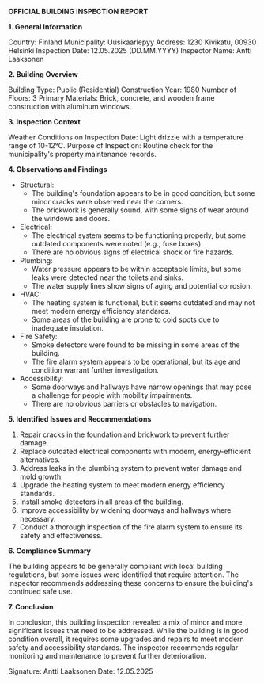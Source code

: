 **OFFICIAL BUILDING INSPECTION REPORT**

**1. General Information**

Country: Finland
Municipality: Uusikaarlepyy
Address: 1230 Kivikatu, 00930 Helsinki
Inspection Date: 12.05.2025 (DD.MM.YYYY)
Inspector Name: Antti Laaksonen

**2. Building Overview**

Building Type: Public (Residential)
Construction Year: 1980
Number of Floors: 3
Primary Materials: Brick, concrete, and wooden frame construction with aluminum windows.

**3. Inspection Context**

Weather Conditions on Inspection Date: Light drizzle with a temperature range of 10-12°C.
Purpose of Inspection: Routine check for the municipality's property maintenance records.

**4. Observations and Findings**

* Structural:
	+ The building's foundation appears to be in good condition, but some minor cracks were observed near the corners.
	+ The brickwork is generally sound, with some signs of wear around the windows and doors.
* Electrical:
	+ The electrical system seems to be functioning properly, but some outdated components were noted (e.g., fuse boxes).
	+ There are no obvious signs of electrical shock or fire hazards.
* Plumbing:
	+ Water pressure appears to be within acceptable limits, but some leaks were detected near the toilets and sinks.
	+ The water supply lines show signs of aging and potential corrosion.
* HVAC:
	+ The heating system is functional, but it seems outdated and may not meet modern energy efficiency standards.
	+ Some areas of the building are prone to cold spots due to inadequate insulation.
* Fire Safety:
	+ Smoke detectors were found to be missing in some areas of the building.
	+ The fire alarm system appears to be operational, but its age and condition warrant further investigation.
* Accessibility:
	+ Some doorways and hallways have narrow openings that may pose a challenge for people with mobility impairments.
	+ There are no obvious barriers or obstacles to navigation.

**5. Identified Issues and Recommendations**

1. Repair cracks in the foundation and brickwork to prevent further damage.
2. Replace outdated electrical components with modern, energy-efficient alternatives.
3. Address leaks in the plumbing system to prevent water damage and mold growth.
4. Upgrade the heating system to meet modern energy efficiency standards.
5. Install smoke detectors in all areas of the building.
6. Improve accessibility by widening doorways and hallways where necessary.
7. Conduct a thorough inspection of the fire alarm system to ensure its safety and effectiveness.

**6. Compliance Summary**

The building appears to be generally compliant with local building regulations, but some issues were identified that require attention. The inspector recommends addressing these concerns to ensure the building's continued safe use.

**7. Conclusion**

In conclusion, this building inspection revealed a mix of minor and more significant issues that need to be addressed. While the building is in good condition overall, it requires some upgrades and repairs to meet modern safety and accessibility standards. The inspector recommends regular monitoring and maintenance to prevent further deterioration.

Signature: Antti Laaksonen
Date: 12.05.2025